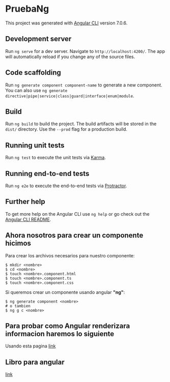 # PruebaNg

This project was generated with [Angular CLI](https://github.com/angular/angular-cli) version 7.0.6.

## Development server

Run `ng serve` for a dev server. Navigate to `http://localhost:4200/`. The app will automatically reload if you change any of the source files.

## Code scaffolding

Run `ng generate component component-name` to generate a new component. You can also use `ng generate directive|pipe|service|class|guard|interface|enum|module`.

## Build

Run `ng build` to build the project. The build artifacts will be stored in the `dist/` directory. Use the `--prod` flag for a production build.

## Running unit tests

Run `ng test` to execute the unit tests via [Karma](https://karma-runner.github.io).

## Running end-to-end tests

Run `ng e2e` to execute the end-to-end tests via [Protractor](http://www.protractortest.org/).

## Further help

To get more help on the Angular CLI use `ng help` or go check out the [Angular CLI README](https://github.com/angular/angular-cli/blob/master/README.md).

## Ahora nosotros para crear un componente hicimos

Para crear los archivos necesarios para nuestro componente:

```console
$ mkdir <nombre>
$ cd <nombre>
$ touch <nombre>.component.html 
$ touch <nombre>.component.ts 
$ touch <nombre>.component.css 
```

Si queremos crear un componente usando angular **"ng"**:

```console
$ ng generate component <nombre>
# o tambien
$ ng g c <nombre>
```

## Para probar como Angular renderizara informacion haremos lo siguiente

Usando esta pagina [link](https://jsonplaceholder.typicode.com/)



## Libro para angular

[link](https://drive.google.com/file/d/1BUjX2S8rX5fFK4VldKDEuxd8m5pAybgN/view?usp=sharing)
